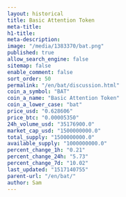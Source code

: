 ```yaml
---
layout: historical
title: Basic Attention Token
meta-title: 
h1-title: 
meta-description: 
image: "/media/1383370/bat.png"
published: true
allow_search_engine: false
sitemap: false
enable_comment: false
sort_order: 50
permalink: "/en/bat/discussion.html"
coin_a_symbol: "BAT"
coin_a_name: "Basic Attention Token"
coin_a_lower_case: "bat"
price_usd: "0.628606"
price_btc: "0.00005350"
24h_volume_usd: "35176900.0"
market_cap_usd: "1500000000.0"
total_supply: "1500000000.0"
available_supply: "1000000000.0"
percent_change_1h: "0.21"
percent_change_24h: "5.73"
percent_change_7d: "10.02"
last_updated: "1517140755"
parent-url: "/en/bat/"
author: Sam
---
```


